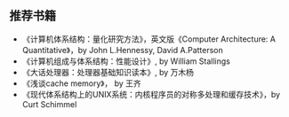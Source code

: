 ## 推荐书籍

- 《计算机体系结构：量化研究方法》，英文版《Computer Architecture: A Quantitative》，by John L.Hennessy, David A.Patterson
- 《计算机组成与体系结构：性能设计》, by William Stallings
- 《大话处理器：处理器基础知识读本》, by 万木杨
- 《浅谈cache memory》， by 王齐
- 《现代体系结构上的UNIX系统：内核程序员的对称多处理和缓存技术》，by Curt Schimmel
